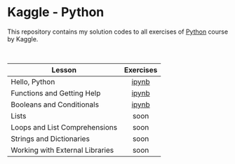 # Kaggle - Python

This repository contains my solution codes to all exercises of [Python](https://www.kaggle.com/learn/python) course by Kaggle.

<br>

| Lesson |  Exercises |
| --- | :---: |
| Hello, Python | [ipynb](https://github.com/andreyyohanes/Kaggle-Python/blob/main/01%20Hello%2C%20Python/Syntax%2C%20Variables%2C%20and%20Numbers.ipynb) |
| Functions and Getting Help | [ipynb](https://github.com/andreyyohanes/Kaggle-Python/blob/main/02%20Functions%20and%20Getting%20Help/Functions%20and%20Getting%20Help.ipynb) |
| Booleans and Conditionals | [ipynb](https://github.com/andreyyohanes/Kaggle-Python/blob/main/03%20Booleans%20and%20Conditionals/Booleans%20and%20Conditionals.ipynb) |
| Lists | soon |
| Loops and List Comprehensions | soon |
| Strings and Dictionaries | soon |
| Working with External Libraries | soon |
